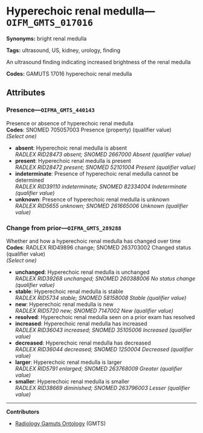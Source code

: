 # Hyperechoic renal medulla—`OIFM_GMTS_017016`

**Synonyms:** bright renal medulla

**Tags:** ultrasound, US, kidney, urology, finding

An ultrasound finding indicating increased brightness of the renal medulla

**Codes:** GAMUTS 17016 hyperechoic renal medulla

## Attributes

### Presence—`OIFMA_GMTS_440143`

Presence or absence of hyperechoic renal medulla  
**Codes**: SNOMED 705057003 Presence (property) (qualifier value)  
*(Select one)*

- **absent**: Hyperechoic renal medulla is absent  
_RADLEX RID28473 absent; SNOMED 2667000 Absent (qualifier value)_
- **present**: Hyperechoic renal medulla is present  
_RADLEX RID28472 present; SNOMED 52101004 Present (qualifier value)_
- **indeterminate**: Presence of hyperechoic renal medulla cannot be determined  
_RADLEX RID39110 indeterminate; SNOMED 82334004 Indeterminate (qualifier value)_
- **unknown**: Presence of hyperechoic renal medulla is unknown  
_RADLEX RID5655 unknown; SNOMED 261665006 Unknown (qualifier value)_

### Change from prior—`OIFMA_GMTS_289288`

Whether and how a hyperechoic renal medulla has changed over time  
**Codes**: RADLEX RID49896 change; SNOMED 263703002 Changed status (qualifier value)  
*(Select one)*

- **unchanged**: Hyperechoic renal medulla is unchanged  
_RADLEX RID39268 unchanged; SNOMED 260388006 No status change (qualifier value)_
- **stable**: Hyperechoic renal medulla is stable  
_RADLEX RID5734 stable; SNOMED 58158008 Stable (qualifier value)_
- **new**: Hyperechoic renal medulla is new  
_RADLEX RID5720 new; SNOMED 7147002 New (qualifier value)_
- **resolved**: Hyperechoic renal medulla seen on a prior exam has resolved  
- **increased**: Hyperechoic renal medulla has increased  
_RADLEX RID36043 increased; SNOMED 35105006 Increased (qualifier value)_
- **decreased**: Hyperechoic renal medulla has decreased  
_RADLEX RID36044 decreased; SNOMED 1250004 Decreased (qualifier value)_
- **larger**: Hyperechoic renal medulla is larger  
_RADLEX RID5791 enlarged; SNOMED 263768009 Greater (qualifier value)_
- **smaller**: Hyperechoic renal medulla is smaller  
_RADLEX RID38669 diminished; SNOMED 263796003 Lesser (qualifier value)_

---

**Contributors**

- [Radiology Gamuts Ontology](https://gamuts.net/) (GMTS)